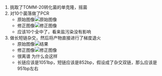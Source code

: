 1. 挑取了TOMM-20转化菌的单克隆，摇菌
2. 对10个菌落做了PCR
    + 原始图像![原始图像](../../photo/20240102/admin%202024-01-02%2023h51m22s(GelRed).jpg)
    + 修正图像![修正图像](../../photo/20240102/admin%202024-01-02%2023h51m22s(GelRed)-result.jpg)
    + 应该10个全中了，看来盐污染没有影响
3. 做长短链杂交，然后将产物直接进行了梯度退火
   + 原始图像![结果](../../photo/20240102/admin%202024-01-02%2001h58m05s(GelRed).jpg)
   + 修正图像![修正图像](../../photo/20240102/admin%202024-01-02%2001h58m05s(GelRed)-result.jpg)
   + 很离谱 为什么会这样
   + 长链应该是1051bp，短链应该是852bp，假设成了杂交双链，那么应该是951bp左右